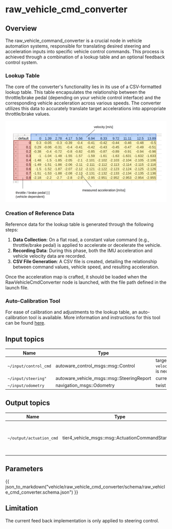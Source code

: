 # raw_vehicle_cmd_converter

## Overview

The raw_vehicle_command_converter is a crucial node in vehicle automation systems, responsible for translating desired steering and acceleration inputs into specific vehicle control commands. This process is achieved through a combination of a lookup table and an optional feedback control system.

### Lookup Table

The core of the converter's functionality lies in its use of a CSV-formatted lookup table. This table encapsulates the relationship between the throttle/brake pedal (depending on your vehicle control interface) and the corresponding vehicle acceleration across various speeds. The converter utilizes this data to accurately translate target accelerations into appropriate throttle/brake values.

![accel-brake-map-table](./figure/accel-brake-map-table.png)

### Creation of Reference Data

Reference data for the lookup table is generated through the following steps:

1. **Data Collection**: On a flat road, a constant value command (e.g., throttle/brake pedal) is applied to accelerate or decelerate the vehicle.
2. **Recording Data**: During this phase, both the IMU acceleration and vehicle velocity data are recorded.
3. **CSV File Generation**: A CSV file is created, detailing the relationship between command values, vehicle speed, and resulting acceleration.

Once the acceleration map is crafted, it should be loaded when the RawVehicleCmdConverter node is launched, with the file path defined in the launch file.

### Auto-Calibration Tool

For ease of calibration and adjustments to the lookup table, an auto-calibration tool is available. More information and instructions for this tool can be found [here](https://github.com/autowarefoundation/autoware.universe/blob/main/vehicle/accel_brake_map_calibrator/accel_brake_map_calibrator/README.md).

## Input topics

| Name                  | Type                                       | Description                                                                                                        |
| --------------------- | ------------------------------------------ | ------------------------------------------------------------------------------------------------------------------ |
| `~/input/control_cmd` | autoware_control_msgs::msg::Control        | target `velocity/acceleration/steering_angle/steering_angle_velocity` is necessary to calculate actuation command. |
| `~/input/steering"`   | autoware_vehicle_msgs::msg::SteeringReport | current status of steering used for steering feed back control                                                     |
| `~/input/odometry`    | navigation_msgs::Odometry                  | twist topic in odometry is used.                                                                                   |

## Output topics

| Name                     | Type                                             | Description                                             |
| ------------------------ | ------------------------------------------------ | ------------------------------------------------------- |
| `~/output/actuation_cmd` | tier4_vehicle_msgs::msg::ActuationCommandStamped | actuation command for vehicle to apply mechanical input |

## Parameters

{{ json_to_markdown("vehicle/raw_vehicle_cmd_converter/schema/raw_vehicle_cmd_converter.schema.json") }}

## Limitation

The current feed back implementation is only applied to steering control.
